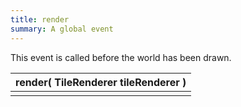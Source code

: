 ```yaml
---
title: render
summary: A global event
---
```



This event is called before the world has been drawn.

| render( **TileRenderer** tileRenderer ) |
| -------------------------- |
|   |

